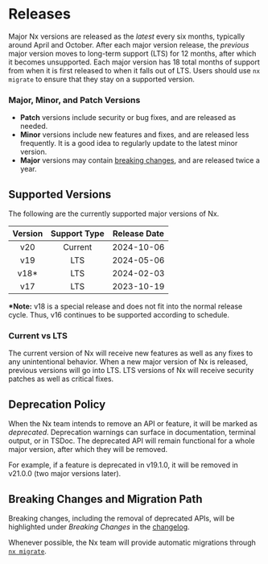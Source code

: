 # Releases

Major Nx versions are released as the _latest_ every six months, typically around April and October.
After each major version release, the _previous_ major version moves to long-term support (LTS) for 12 months, after
which it becomes unsupported.
Each major version has 18 total months of support from when it is first released to when it falls out of LTS. Users
should use `nx migrate` to ensure that they stay on a supported version.

### Major, Minor, and Patch Versions

- **Patch** versions include security or bug fixes, and are released as needed.
- **Minor** versions include new features and fixes, and are released less frequently. It is a good idea to regularly
  update to the latest minor version.
- **Major** versions may contain [breaking changes](#breaking-changes-and-migration-path), and are released twice a
  year.

## Supported Versions

The following are the currently supported major versions of Nx.

| Version | Support Type | Release Date |
| :-----: | :----------: | :----------: |
|   v20   |   Current    |  2024-10-06  |
|   v19   |     LTS      |  2024-05-06  |
|  v18\*  |     LTS      |  2024-02-03  |
|   v17   |     LTS      |  2023-10-19  |

**\*Note:** v18 is a special release and does not fit into the normal release cycle. Thus, v16 continues to be supported
according to schedule.

### Current vs LTS

The current version of Nx will receive new features as well as any fixes to any unintentional behavior.
When a new major version of Nx is released, previous versions will go into LTS.
LTS versions of Nx will receive security patches as well as critical fixes.

## Deprecation Policy

When the Nx team intends to remove an API or feature, it will be marked as _deprecated_. Deprecation warnings can
surface in documentation, terminal output, or in TSDoc. The deprecated API will remain
functional for a whole major version, after which they will be removed.

For example, if a feature is deprecated in v19.1.0, it will be removed in v21.0.0 (two major versions later).

## Breaking Changes and Migration Path

Breaking changes, including the removal of deprecated APIs, will be highlighted under _Breaking Changes_ in
the [changelog](/changelog).

Whenever possible, the Nx team will provide automatic migrations
through [`nx migrate`](/nx-api/nx/documents/migrate#migrate).
